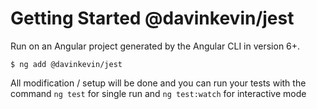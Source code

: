 # Getting Started @davinkevin/jest

Run on an Angular project generated by the Angular CLI in version 6+.

```shell
$ ng add @davinkevin/jest
```

All modification / setup will be done and you can run your tests with the command `ng test` for single run and `ng test:watch` for interactive mode
